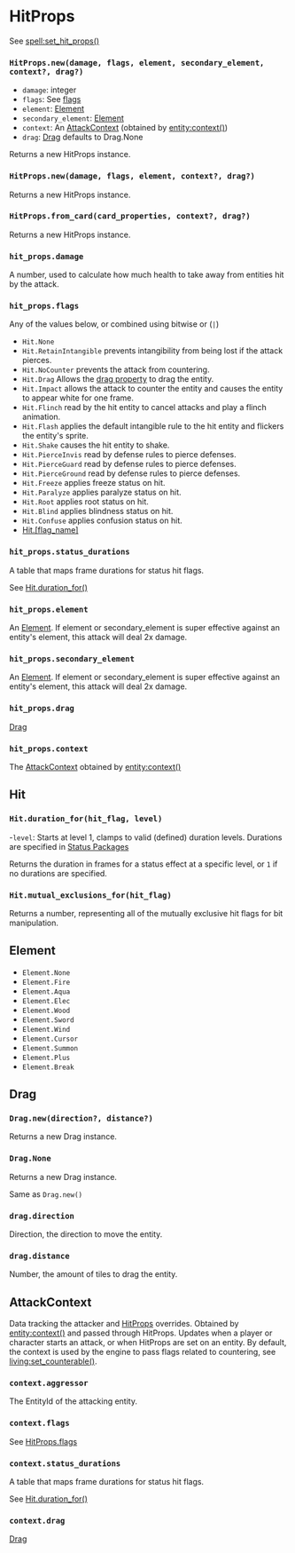 # HitProps

See [spell:set_hit_props()](/client/lua-api/entity-api/spell#spellset_hit_propshit_props)

### `HitProps.new(damage, flags, element, secondary_element, context?, drag?)`

- `damage`: integer
- `flags`: See [flags](#hit_propsflags)
- `element`: [Element](#element)
- `secondary_element`: [Element](#element)
- `context`: An [AttackContext](#attackcontext) (obtained by [entity:context()](/client/lua-api/entity-api/entity#entitycontext))
- `drag`: [Drag](#drag) defaults to Drag.None

Returns a new HitProps instance.

### `HitProps.new(damage, flags, element, context?, drag?)`

Returns a new HitProps instance.

### `HitProps.from_card(card_properties, context?, drag?)`

Returns a new HitProps instance.

### `hit_props.damage`

A number, used to calculate how much health to take away from entities hit by the attack.

### `hit_props.flags`

Any of the values below, or combined using bitwise or (`|`)

- `Hit.None`
- `Hit.RetainIntangible` prevents intangibility from being lost if the attack pierces.
- `Hit.NoCounter` prevents the attack from countering.
- `Hit.Drag` Allows the [drag property](#hit_propsdrag) to drag the entity.
- `Hit.Impact` allows the attack to counter the entity and causes the entity to appear white for one frame.
- `Hit.Flinch` read by the hit entity to cancel attacks and play a flinch animation.
- `Hit.Flash` applies the default intangible rule to the hit entity and flickers the entity's sprite.
- `Hit.Shake` causes the hit entity to shake.
- `Hit.PierceInvis` read by defense rules to pierce defenses.
- `Hit.PierceGuard` read by defense rules to pierce defenses.
- `Hit.PierceGround` read by defense rules to pierce defenses.
- `Hit.Freeze` applies freeze status on hit.
- `Hit.Paralyze` applies paralyze status on hit.
- `Hit.Root` applies root status on hit.
- `Hit.Blind` applies blindness status on hit.
- `Hit.Confuse` applies confusion status on hit.
- [Hit.[flag_name]](/client/packages#statuses)

### `hit_props.status_durations`

A table that maps frame durations for status hit flags.

See [Hit.duration_for()](#hitduration_forhit_flag-level)

### `hit_props.element`

An [Element](#element). If element or secondary_element is super effective against an entity's element, this attack will deal 2x damage.

### `hit_props.secondary_element`

An [Element](#element). If element or secondary_element is super effective against an entity's element, this attack will deal 2x damage.

### `hit_props.drag`

[Drag](#drag)

### `hit_props.context`

The [AttackContext](#attackcontext) obtained by [entity:context()](/client/lua-api/entity-api/entity#entitycontext)

## Hit

### `Hit.duration_for(hit_flag, level)`

-`level`: Starts at level 1, clamps to valid (defined) duration levels.
Durations are specified in [Status Packages](/client/packages#statuses)

Returns the duration in frames for a status effect at a specific level, or `1` if no durations are specified.

### `Hit.mutual_exclusions_for(hit_flag)`

Returns a number, representing all of the mutually exclusive hit flags for bit manipulation.

## Element

- `Element.None`
- `Element.Fire`
- `Element.Aqua`
- `Element.Elec`
- `Element.Wood`
- `Element.Sword`
- `Element.Wind`
- `Element.Cursor`
- `Element.Summon`
- `Element.Plus`
- `Element.Break`

## Drag

### `Drag.new(direction?, distance?)`

Returns a new Drag instance.

### `Drag.None`

Returns a new Drag instance.

Same as `Drag.new()`

### `drag.direction`

Direction, the direction to move the entity.

### `drag.distance`

Number, the amount of tiles to drag the entity.

## AttackContext

Data tracking the attacker and [HitProps](/client/lua-api/attack-api/hit-props) overrides.
Obtained by [entity:context()](/client/lua-api/entity-api/entity#entitycontext) and passed through HitProps.
Updates when a player or character starts an attack, or when HitProps are set on an entity.
By default, the context is used by the engine to pass flags related to countering, see [living:set_counterable()](/client/lua-api/entity-api/living#livingset_counterableenabled).

### `context.aggressor`

The EntityId of the attacking entity.

### `context.flags`

See [HitProps.flags](#hit_propsflags)

### `context.status_durations`

A table that maps frame durations for status hit flags.

See [Hit.duration_for()](#hitduration_forhit_flag-level)

### `context.drag`

[Drag](#drag)
